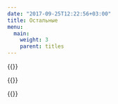 ```yaml
---
date: "2017-09-25T12:22:56+03:00"
title: Остальные
menu: 
  main:
    weight: 3
    parent: titles
---
```



{{<related almanacs>}}

{{<related calendars>}}

{{<related posters>}}